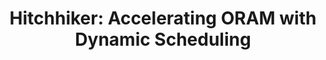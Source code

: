 ---
title: "Hitchhiker: Accelerating ORAM with Dynamic Scheduling"
collection: publications
permalink: /publication/hitchhiker
venue: 'IEEE Transactions on Computers (TC)'
paperurl: '#'
authors: '<b>Jingsen Zhu</b>, Mengming Li, Xingjian Zhang, Kai Bu, Miao Zhang, Tianqi Song'
---